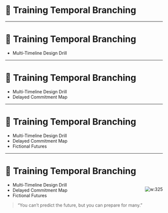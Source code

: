 # 🧭 Training Temporal Branching 

<!-- 
Architects must see time as a design dimension.  
These exercises train anticipatory thinking and decision timing.
-->

---

# 🧭 Training Temporal Branching 

- Multi-Timeline Design Drill  
<!-- Task: Take a recent or upcoming architectural decision. Sketch three diverging timelines:  
  - What if adoption accelerates rapidly?  
  - What if usage stagnates or declines?  
  - What if external constraints change (e.g., compliance, vendor, org)?  
  Label which choices are reversible, optional, or irreversible.  
Purpose: Builds fluency in conditional reasoning and helps identify design points that constrain future choices. -->

---

# 🧭 Training Temporal Branching

- Multi-Timeline Design Drill  
- Delayed Commitment Map  
<!-- Task: List out 5–10 key architectural decisions currently under discussion.  
Mark which ones must be made now—and which can be safely deferred.  
For deferrable ones, define the trigger signal for when a choice becomes required.  
Purpose: Teaches intentional decision pacing, helps avoid premature commitment, and promotes just-in-time architectural clarity. -->

---

# 🧭 Training Temporal Branching 

- Multi-Timeline Design Drill  
- Delayed Commitment Map  
- Fictional Futures  
<!-- Task: Write a 1-page story imagining a team or company 3 years from now.  
Include how their systems evolved, what decisions helped or hurt, and what constraints emerged.  
Write one optimistic and one pessimistic version.  
Purpose: Strengthens the architect’s narrative foresight muscle—seeing not just systems, but social, cultural, and operational evolution. -->

---

# 🧭 Training Temporal Branching 

<div style="float:right">

![w:325](https://m.media-amazon.com/images/I/41juRmulGwL._SY445_SX342_.jpg)

</div>

- Multi-Timeline Design Drill  
- Delayed Commitment Map  
- Fictional Futures  

> “You can’t predict the future, but you can prepare for many.”

<!-- 
Reiterate that temporal foresight isn’t about being right—it’s about being ready.  
These exercises help architects stretch beyond present certainty, building designs that invite adaptation over rigidity.
-->

<!--
Recommended Book:
Title: The Art of the Long View by Peter Schwartz
Purpose: A foundational text on scenario planning, this book teaches strategic foresight by modeling divergent futures in business, policy, and technology.
-->

